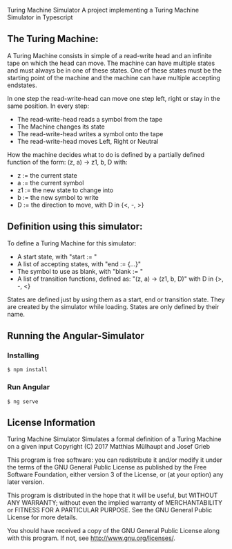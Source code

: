 Turing Machine Simulator
A project implementing a Turing Machine Simulator in Typescript

The Turing Machine:
-------------------
A Turing Machine consists in simple of a read-write head and an infinite tape on which the head can move.
The machine can have multiple states and must always be in one of these states.
One of these states must be the starting point of the machine and the machine can have multiple accepting endstates.

In one step the read-write-head can move one step left, right or stay in the same position.
In every step:
 - The read-write-head reads a symbol from the tape
 - The Machine changes its state
 - The read-write-head writes a symbol onto the tape
 - The read-write-head moves Left, Right or Neutral
 
How the machine decides what to do is defined by a partially defined function of the form: (z, a) -> z1, b, D with:
 - z  := the current state
 - a  := the current symbol
 - z1 := the new state to change into
 - b  := the new symbol to write
 - D  := the direction to move, with D in {<, -, >}
 
Definition using this simulator:
--------------------------------
To define a Turing Machine for this simulator:
  - A start state, with "start := "
  - A list of accepting states, with "end := {...}"
  - The symbol to use as blank, with "blank := "
  - A list of transition functions, defined as: "(z, a) -> (z1, b, D)" with D in {>, -, <}

States are defined just by using them as a start, end or transition state. They are created by the simulator while loading. States are only defined by their name.

Running the Angular-Simulator
--------------------------------
### Installing
```shell
$ npm install
```
### Run Angular
```shell
$ ng serve
```
License Information
-------------------
Turing Machine Simulator
Simulates a formal definition of a Turing Machine on a given input
Copyright (C) 2017  Matthias Mülhaupt and Josef Grieb

This program is free software: you can redistribute it and/or modify
it under the terms of the GNU General Public License as published by
the Free Software Foundation, either version 3 of the License, or
(at your option) any later version.

This program is distributed in the hope that it will be useful,
but WITHOUT ANY WARRANTY; without even the implied warranty of
MERCHANTABILITY or FITNESS FOR A PARTICULAR PURPOSE.  See the
GNU General Public License for more details.

You should have received a copy of the GNU General Public License
along with this program.  If not, see <http://www.gnu.org/licenses/>.

